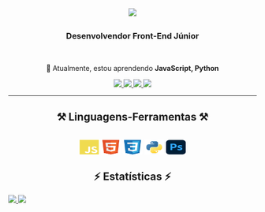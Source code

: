 <h1 align="center">
    <img src="https://readme-typing-svg.herokuapp.com/?font=Righteous&size=35&center=true&vCenter=true&width=500&height=70&duration=4000&lines=Sejam+Bem-Vindos!" />
</h1>


<h3 align="center">Desenvolvendor Front-End Júnior </h3>

<br/>

<div align="center">
 
 🌱 Atualmente, estou aprendendo **JavaScript, Python**

</div>

<div align="center"> 
  <a href="mailto:Raianacristina0905@outlook.com">
    <img src="https://img.shields.io/badge/Gmail-333333?style=for-the-badge&logo=gmail&logoColor=red" />
  </a>
  <a href="https://www.linkedin.com/in/raiana-silva-81684a239/" target="_blank">
    <img src="https://img.shields.io/badge/LinkedIn-0077B5?style=for-the-badge&logo=linkedin&logoColor=white" target="_blank" />
  </a>
  <a href="https://github.com/RaianaS" target="_blank">
     <img src="https://img.shields.io/badge/Portfólio-FF5722?style=for-the-badge&logo=todoist&logoColor=white" target="_blank" />
  </a>
   <a href="https://instagram.com/raidesgner/" target="_blank">
     <img src="https://img.shields.io/badge/-Instagram-%23E4405F?style=for-the-badge&logo=instagram&logoColor=white" target="_blank"></a>
</div>

<hr/>

<h2 align="center">⚒️ Linguagens-Ferramentas ⚒️</h2>
<br/>
<div align="center">
  <img align="center" alt="Js" height="30" width="40" src="https://raw.githubusercontent.com/devicons/devicon/master/icons/javascript/javascript-plain.svg">
  <img align="center" alt="HTML" height="30" width="40" src="https://raw.githubusercontent.com/devicons/devicon/master/icons/html5/html5-original.svg">
  <img align="center" alt="CSS" height="30" width="40" src="https://raw.githubusercontent.com/devicons/devicon/master/icons/css3/css3-original.svg">
  <img align="center" alt="Python" height="30" width="40" src="https://raw.githubusercontent.com/devicons/devicon/master/icons/python/python-original.svg">
  <img align="center" alt="Photoshop" height="30" width="40" src="https://raw.githubusercontent.com/devicons/devicon/master/icons/photoshop/photoshop-original.svg">
 
</div>

<h2 align="center">⚡ Estatísticas ⚡</h2>

<div>
   <a href="https://github.com/RaianaS">
   <img height="180em" src="https://github-readme-stats.vercel.app/api?username=RaianaS&show_icons=true&theme=tokyonight&include_all_commits=true&count_private=true"/>
   <img height="180em" src="https://github-readme-stats.vercel.app/api/top-langs/?username=RaianaS&layout=compact&langs_count=6&theme=tokyonight"/>
</div>

<br/>

